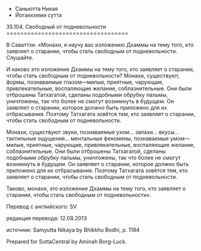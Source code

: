 









* Саньютта Никая
* Йогаккхеми сутта


35\.104\. Свободный от подневольности
\=\=\=\=\=\=\=\=\=\=\=\=\=\=\=\=\=\=\=\=\=\=\=\=\=\=\=\=\=\=\=\=\=\=\=



В Саваттхи\. «Монахи, я научу вас изложению Дхаммы на тему того, кто заявляет о старании, чтобы стать свободным от подневольности\. Слушайте\.


И каково это изложение Дхаммы на тему того, кто заявляет о старании, чтобы стать свободным от подневольности? Монахи, существуют, формы, познаваемые глазом—милые, приятные, чарующие, привлекательные, воспаляющие желание, соблазнительные\. Они были отброшены Татхагатой, сделаны подобными обрубку пальмы, уничтожены, так что более не смогут возникнуть в будущем\. Он заявляет о старании, которое должно быть приложено для их отбрасывания\. Поэтому Татхагата зовётся тем, кто заявляет о старании, чтобы стать свободным от подневольности\.


Монахи, существуют звуки, познаваемые ухом… запахи… вкусы… тактильные ощущения… ментальные феномены, познаваемые умом—милые, приятные, чарующие, привлекательные, воспаляющие желание, соблазнительные\. Они были отброшены Татхагатой, сделаны подобными обрубку пальмы, уничтожены, так что более не смогут возникнуть в будущем\. Он заявляет о старании, которое должно быть приложено для их отбрасывания\. Поэтому Татхагата зовётся тем, кто заявляет о старании, чтобы стать свободным от подневольности\.


Таково, монахи, это изложение Дхаммы на тему того, кто заявляет о старании, чтобы стать свободным от подневольности»\.



Перевод с английского: SV


редакция перевода: 12\.08\.2013


источник: Samyutta Nikaya by Bhikkhu Bodhi, p\. 1184


Prepared for SuttaCentral by Aminah Borg\-Luck\.






